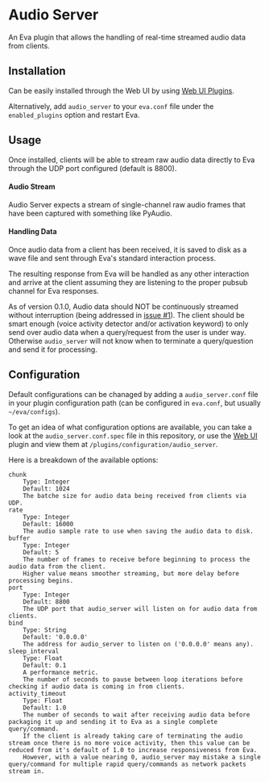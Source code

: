 Audio Server
============

An Eva plugin that allows the handling of real-time streamed audio data from clients.

## Installation

Can be easily installed through the Web UI by using [Web UI Plugins](https://github.com/edouardpoitras/eva-web-ui-plugins).

Alternatively, add `audio_server` to your `eva.conf` file under the `enabled_plugins` option and restart Eva.

## Usage

Once installed, clients will be able to stream raw audio data directly to Eva through the UDP port configured (default is 8800).

#### Audio Stream

Audio Server expects a stream of single-channel raw audio frames that have been captured with something like PyAudio.

#### Handling Data

Once audio data from a client has been received, it is saved to disk as a wave file and sent through Eva's standard interaction process.

The resulting response from Eva will be handled as any other interaction and arrive at the client assuming they are listening to the proper pubsub channel for Eva responses.

As of version 0.1.0, Audio data should NOT be continuously streamed without interruption (being addressed in [issue #1](https://github.com/edouardpoitras/eva-audio-server/issues/1)).
The client should be smart enough (voice activity detector and/or activation keyword) to only send over audio data when a query/request from the user is under way.
Otherwise `audio_server` will not know when to terminate a query/question and send it for processing.

## Configuration

Default configurations can be chanaged by adding a `audio_server.conf` file in your plugin configuration path (can be configured in `eva.conf`, but usually `~/eva/configs`).

To get an idea of what configuration options are available, you can take a look at the `audio_server.conf.spec` file in this repository, or use the [Web UI](https://github.com/edouardpoitras/eva-web-ui) plugin and view them at `/plugins/configuration/audio_server`.

Here is a breakdown of the available options:

    chunk
        Type: Integer
        Default: 1024
        The batche size for audio data being received from clients via UDP.
    rate
        Type: Integer
        Default: 16000
        The audio sample rate to use when saving the audio data to disk.
    buffer
        Type: Integer
        Default: 5
        The number of frames to receive before beginning to process the audio data from the client.
        Higher value means smoother streaming, but more delay before processing begins.
    port
        Type: Integer
        Default: 8800
        The UDP port that audio_server will listen on for audio data from clients.
    bind
        Type: String
        Default: '0.0.0.0'
        The address for audio_server to listen on ('0.0.0.0' means any).
    sleep_interval
        Type: Float
        Default: 0.1
        A performance metric.
        The number of seconds to pause between loop iterations before checking if audio data is coming in from clients.
    activity_timeout
        Type: Float
        Default: 1.0
        The number of seconds to wait after receiving audio data before packaging it up and sending it to Eva as a single complete query/command.
        If the client is already taking care of terminating the audio stream once there is no more voice activity, then this value can be reduced from it's default of 1.0 to increase responsiveness from Eva.
        However, with a value nearing 0, audio_server may mistake a single query/command for multiple rapid query/commands as network packets stream in.
